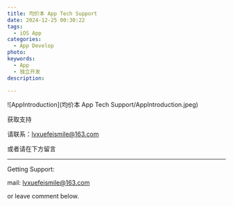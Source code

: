 ```yaml
---
title: 均价本 App Tech Support
date: 2024-12-25 00:30:22
tags: 
  - iOS App
categories: 
  - App Develop
photo: 
keywords: 
  - App
  - 独立开发
description:

---
```


![AppIntroduction](均价本 App Tech Support/AppIntroduction.jpeg)

获取支持

请联系：lvxuefeismile@163.com

或者请在下方留言

<hr />

Getting Support:

mail: lvxuefeismile@163.com

or leave comment below.
